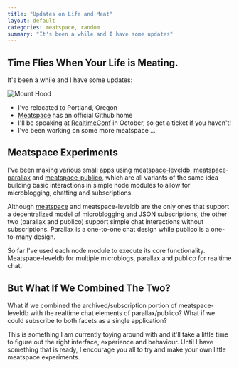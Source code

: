 ```yaml
---
title: "Updates on Life and Meat"
layout: default
categories: meatspace, random
summary: "It's been a while and I have some updates"
---
```


## Time Flies When Your Life is Meating.

It's been a while and I have some updates:

![Mount Hood](https://dl.dropboxusercontent.com/u/1913694/blog/portland.jpg)

* I've relocated to Portland, Oregon
* [Meatspace](https://github.com/meatspaces) has an official Github home
* I'll be speaking at [RealtimeConf](http://2013.realtimeconf.com) in October, so get a ticket if you haven't!
* I've been working on some more meatspace ...

## Meatspace Experiments

I've been making various small apps using [meatspace-leveldb](https://npmjs.org/package/meatspace-leveldb), [meatspace-parallax](https://npmjs.org/package/meatspace-parallax) and [meatspace-publico](https://npmjs.org/package/meatspace-publico), which are all variants of the same idea - building basic interactions in simple node modules to allow for microblogging, chatting and subscriptions.

Although [meatspace](https://npmjs.org/package/meatspace) and meatspace-leveldb are the only ones that support a decentralized model of microblogging and JSON subscriptions, the other two
(parallax and publico) support simple chat interactions without subscriptions. Parallax is a one-to-one chat design while publico is a one-to-many design.

So far I've used each node module to execute its core functionality. Meatspace-leveldb for multiple microblogs, parallax and publico for realtime chat.

## But What If We Combined The Two?

What if we combined the archived/subscription portion of meatspace-leveldb with the realtime chat elements of parallax/publico? What if we could subscribe to both facets as a single application?

This is something I am currently toying around with and it'll take a little time to figure out the right interface, experience and behaviour. Until I have something that is ready, I encourage you all to try and make your own little meatspace experiments.
